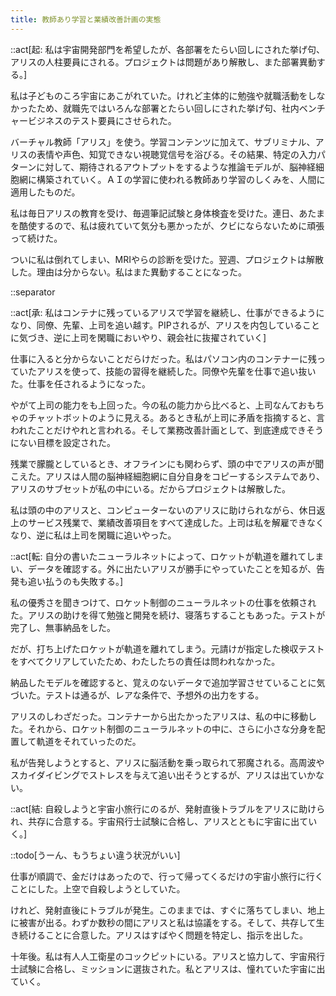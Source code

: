 ```yaml
---
title: 教師あり学習と業績改善計画の実態
---
```


::act[起: 私は宇宙開発部門を希望したが、各部署をたらい回しにされた挙げ句、アリスの人柱要員にされる。プロジェクトは問題があり解散し、また部署異動する。]

私は子どものころ宇宙にあこがれていた。けれど主体的に勉強や就職活動をしなかったため、就職先ではいろんな部署とたらい回しにされた挙げ句、社内ベンチャービジネスのテスト要員にさせられた。

バーチャル教師「アリス」を使う。学習コンテンツに加えて、サブリミナル、アリスの表情や声色、知覚できない視聴覚信号を浴びる。その結果、特定の入力パターンに対して、期待されるアウトプットをするような推論モデルが、脳神経細胞網に構築されていく。ＡＩの学習に使われる教師あり学習のしくみを、人間に適用したものだ。

私は毎日アリスの教育を受け、毎週筆記試験と身体検査を受けた。連日、あたまを酷使するので、私は疲れていて気分も悪かったが、クビにならないために頑張って続けた。

ついに私は倒れてしまい、MRIやらの診断を受けた。翌週、プロジェクトは解散した。理由は分からない。私はまた異動することになった。

::separator

::act[承: 私はコンテナに残っているアリスで学習を継続し、仕事ができるようになり、同僚、先輩、上司を追い越す。PIPされるが、アリスを内包していることに気づき、逆に上司を閑職においやり、親会社に抜擢されていく]

仕事に入ると分からないことだらけだった。私はパソコン内のコンテナーに残っていたアリスを使って、技能の習得を継続した。同僚や先輩を仕事で追い抜いた。仕事を任されるようになった。

やがて上司の能力をも上回った。今の私の能力から比べると、上司なんておもちゃのチャットボットのように見える。あるとき私が上司に矛盾を指摘すると、言われたことだけやれと言われる。そして業務改善計画として、到底達成できそうにない目標を設定された。

残業で朦朧としているとき、オフラインにも関わらず、頭の中でアリスの声が聞こえた。アリスは人間の脳神経細胞網に自分自身をコピーするシステムであり、アリスのサブセットが私の中にいる。だからプロジェクトは解散した。

私は頭の中のアリスと、コンピューターないのアリスに助けられながら、休日返上のサービス残業で、業績改善項目をすべて達成した。上司は私を解雇できなくなり、逆に私は上司を閑職に追いやった。

::act[転: 自分の書いたニューラルネットによって、ロケットが軌道を離れてしまい、データを確認する。外に出たいアリスが勝手にやっていたことを知るが、告発も追い払うのも失敗する。]

私の優秀さを聞きつけて、ロケット制御のニューラルネットの仕事を依頼された。アリスの助けを得て勉強と開発を続け、寝落ちすることもあった。テストが完了し、無事納品をした。

だが、打ち上げたロケットが軌道を離れてしまう。元請けが指定した検収テストをすべてクリアしていたため、わたしたちの責任は問われなかった。

納品したモデルを確認すると、覚えのないデータで追加学習させていることに気づいた。テストは通るが、レアな条件で、予想外の出力をする。

アリスのしわざだった。コンテナーから出たかったアリスは、私の中に移動した。それから、ロケット制御のニューラルネットの中に、さらに小さな分身を配置して軌道をそれていったのだ。

私が告発しようとすると、アリスに脳活動を乗っ取られて邪魔される。高周波やスカイダイビングでストレスを与えて追い出そうとするが、アリスは出ていかない。

::act[結: 自殺しようと宇宙小旅行にのるが、発射直後トラブルをアリスに助けられ、共存に合意する。宇宙飛行士試験に合格し、アリスとともに宇宙に出ていく。]

::todo[うーん、もうちょい違う状況がいい]

仕事が順調で、金だけはあったので、行って帰ってくるだけの宇宙小旅行に行くことにした。上空で自殺しようとしていた。

けれど、発射直後にトラブルが発生。このままでは、すぐに落ちてしまい、地上に被害が出る。わずか数秒の間にアリスと私は協議をする。そして、共存して生き続けることに合意した。アリスはすばやく問題を特定し、指示を出した。

十年後。私は有人人工衛星のコックピットにいる。アリスと協力して、宇宙飛行士試験に合格し、ミッションに選抜された。私とアリスは、憧れていた宇宙に出ていく。
